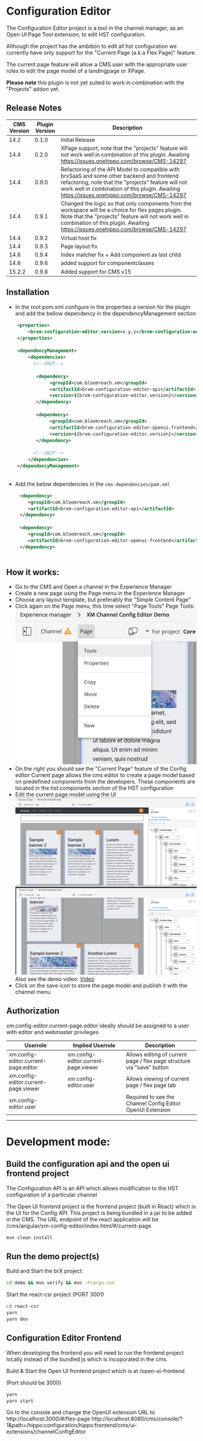 # Configuration Editor

The Configuration Editor project is a tool in the channel manager, as an Open UI Page Tool extension, to edit HST configuration.

Although the project has the ambition to edit all hst configuration we currently have only support for the "Current Page (a.k.a Flex Page)" feature.

The current page feature will allow a CMS user with the appropriate user roles to edit the page model of a landingpage or XPage.

**Please note**  this plugin is not yet suited to work in combination with the "Projects" addon yet.

## Release Notes

| CMS Version | Plugin Version | Description                                                                                                                                                                                                                                       |
|-------------|----------------|---------------------------------------------------------------------------------------------------------------------------------------------------------------------------------------------------------------------------------------------------|
| 14.2        | 0.1.0          | Initial Release                                                                                                                                                                                                                                   |
| 14.4        | 0.2.0          | XPage support, note that the "projects" feature will not work well in combination of this plugin. Awaiting https://issues.onehippo.com/browse/CMS-14297                                                                                           |
| 14.4        | 0.9.0          | Refactoring of the API Model to compatible with brxSaaS and some other backend and frontend refactoring, note that the "projects" feature will not work well in combination of this plugin. Awaiting https://issues.onehippo.com/browse/CMS-14297 |
| 14.4        | 0.9.1          | Changed the logic so that only components from the workspace will be a choice for flex pages plugin. Note that the "projects" feature will not work well in combination of this plugin. Awaiting https://issues.onehippo.com/browse/CMS-14297     |
| 14.4        | 0.9.2          | Virtual host fix                                                                                                                                                                                                                                  |
| 14.4        | 0.9.3          | Page layout fix                                                                                                                                                                                                                                   |
| 14.6        | 0.9.4          | Index matcher fix + Add component as last child                                                                                                                                                                                                   |
| 14.6        | 0.9.6          | added support for componentclasses                                                                                                                                                                                                                |
| 15.2.2      | 0.9.8          | Added support for CMS v15                                                                                                                                                                                                                         |


## Installation

- In the root pom.xml configure in the properties a version for the plugin and add the bellow dependency in the dependencyManagement section
```xml
    <properties>
        <brxm-configuration-editor.version>x.y.z</brxm-configuration-editor.version>
    </properties>

    <dependencyManagement>
        <dependencies>
          <!--SNIP-->
          
           <dependency>
                <groupId>com.bloomreach.xm</groupId>
                <artifactId>brxm-configuration-editor-api</artifactId>
                <version>${brxm-configuration-editor.version}</version>
           </dependency>
          
           <dependency>
                <groupId>com.bloomreach.xm</groupId>
                <artifactId>brxm-configuration-editor-openui-frontend</artifactId>
                <version>${brxm-configuration-editor.version}</version>
           </dependency>
          
          <!--SNIP-->
        </dependencies>
    </dependencyManagement>
    
```

- Add the below dependencies in the `cms-dependencies/pom.xml`

```xml
     <dependency>
        <groupId>com.bloomreach.xm</groupId>
        <artifactId>brxm-configuration-editor-api</artifactId>
     </dependency>
              
     <dependency>
        <groupId>com.bloomreach.xm</groupId>
        <artifactId>brxm-configuration-editor-openui-frontend</artifactId>
     </dependency>
              
```

## How it works:

- Go to the CMS and Open a channel in the Experience Manager
- Create a new page using the Page menu in the Experience Manager
- Choose any layout template, but preferably the "Simple Content Page"
- Click again on the Page menu, this time select "Page Tools"
Page Tools: 
![Page Tools](https://github.com/bloomreach/xm-configuration-editor/blob/master/resources/page-tools.png?raw=true "Page Tools")
- On the right you should see the "Current Page" feature of the Config editor
Current page allows the cms editor to create a page model based on predefined components from the developers. These components are located in the hst:components section of the HST configuration
- Edit the current page model using the UI
![Current Page](https://github.com/bloomreach/xm-configuration-editor/blob/master/resources/Channel%20Config%20Editor-1.png?raw=true "Current Page")
![Current Page2](https://github.com/bloomreach/xm-configuration-editor/blob/master/resources/channel-config-editor2.png?raw=true "Current Page2")
Also see the demo video:
[Video](https://github.com/bloomreach/xm-configuration-editor/blob/master/resources/current%20page.mp4)
- Click on the save icon to store the page model and publish it with the channel menu


## Authorization

xm.config-editor.current-page.editor ideally should be assigned to a user with editor and webmaster privileges

| Userrole  |Implied Userrole  | Description  |
|---|---|---|
|xm.config-editor.current-page.editor   |xm.config-editor.current-page.viewer   | Allows editing of current page / flex page structure via "save" button  |
|xm.config-editor.current-page.viewer   |xm.config-editor.user   |Allows viewing of current page / flex page tab   |
|xm.config-editor.user  |   |Required to see the Channel Config Editor OpenUi Extension   |



-----

# Development mode:


## Build the configuration api and the open ui frontend project

The Configuration API is an API which allows modification to the HST configuration of a particular channel

The Open UI frontend project is the frontend project (built in React) which is the UI for the Config API. This project is being bundled in a jar to be added in the CMS. The URL endpoint of the react application will be /cms/angular/xm-config-editor/index.html/#/current-page

```bash
mvn clean install
```

## Run the demo project(s)

Build and Start the brX project:

```bash
cd demo && mvn verify && mvn -Pcargo.run
```

Start the react-csr project (PORT 3001)

```bash
cd react-csr
yarn
yarn dev
```

## Configuration Editor Frontend

When developing the frontend you will need to run the frontend project locally instead of the bundled js which is incoporated in the cms.

Build & Start the Open UI frontend project which is at /open-ui-frontend

(Port should be 3000)
```bash
yarn
yarn start
```

Go to the console and change the OpenUI extension URL to http://localhost:3000/#/flex-page
http://localhost:8080/cms/console/?1&path=/hippo:configuration/hippo:frontend/cms/ui-extensions/channelConfigEditor




